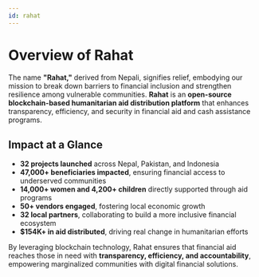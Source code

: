 ```yaml
---
id: rahat
---
```


# Overview of Rahat

The name **"Rahat,"** derived from Nepali, signifies relief, embodying our mission to break down barriers to financial inclusion and strengthen resilience among vulnerable communities. **Rahat** is an **open-source blockchain-based humanitarian aid distribution platform** that enhances transparency, efficiency, and security in financial aid and cash assistance programs.  

## Impact at a Glance  

- **32 projects launched** across Nepal, Pakistan, and Indonesia  
- **47,000+ beneficiaries impacted**, ensuring financial access to underserved communities  
- **14,000+ women and 4,200+ children** directly supported through aid programs  
- **50+ vendors engaged**, fostering local economic growth  
- **32 local partners**, collaborating to build a more inclusive financial ecosystem  
- **$154K+ in aid distributed**, driving real change in humanitarian efforts  

By leveraging blockchain technology, Rahat ensures that financial aid reaches those in need with **transparency, efficiency, and accountability**, empowering marginalized communities with digital financial solutions.  
